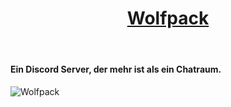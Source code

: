 <header class="header active" data-header="">
  <div class="container">
    <h1> <a href="#" class="logo" style="text-align:center"><center>Wolfpack</center></a> </h1>
    </div>
</header>
      <h4>Ein Discord Server, der mehr ist als ein Chatraum.</h4>
      <img src="https://wolfpack-rudel.eu/HH.jpg" alt="Wolfpack">

<!--

**Here are some ideas to get you started:**

🙋‍♀️ A short introduction - what is your organization all about?
🌈 Contribution guidelines - how can the community get involved?
👩‍💻 Useful resources - where can the community find your docs? Is there anything else the community should know?
🍿 Fun facts - what does your team eat for breakfast?
🧙 Remember, you can do mighty things with the power of [Markdown](https://docs.github.com/github/writing-on-github/getting-started-with-writing-and-formatting-on-github/basic-writing-and-formatting-syntax)
-->
